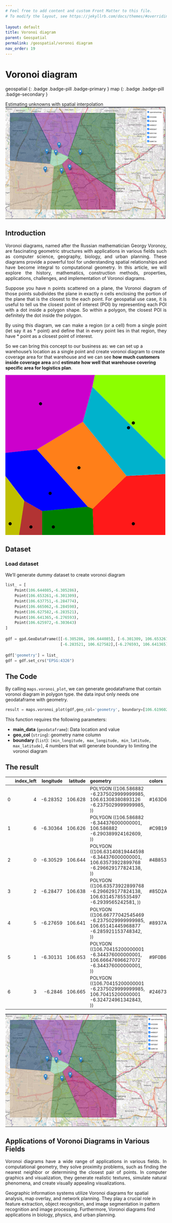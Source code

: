 ```yaml
---
# Feel free to add content and custom Front Matter to this file.
# To modify the layout, see https://jekyllrb.com/docs/themes/#overriding-theme-defaults

layout: default
title: Voronoi diagram
parent: Geospatial
permalink: /geospatial/voronoi diagram
nav_order: 19
---
```


#  Voronoi diagram

geospatial
{: .badge .badge-pill .badge-primary }
map
{: .badge .badge-pill .badge-secondary }


Estimating unknowns with spatial interpolation
<img src="/assets/images/geospatial/snippet/voronoi_02.png" alt="drawing" width="500"/>

## Introduction
<p style='text-align: justify;'>
Voronoi diagrams, named after the Russian mathematician Georgy Voronoy, are fascinating geometric structures with applications in various fields such as computer science, geography, biology, and urban planning. These diagrams provide a powerful tool for understanding spatial relationships and have become integral to computational geometry. In this article, we will explore the history, mathematics, construction methods, properties, applications, challenges, and implementation of Voronoi diagrams.</p>

<p style='text-align: justify;'>
Suppose you have n points scattered on a plane, the Voronoi diagram of those points subdivides the plane in exactly n cells enclosing the portion of the plane that is the closest to the each point. For geospatial use case, it is useful to tell us the closest point of interest (POI) by representing each POI with a dot inside a polygon shape. So within a polygon, the closest POI is definitely the dot inside the polygon.
</p>

<p style='text-align: justify;'>
By using this diagram, we can make a region (or a  cell) from a single point (let say it as * point) and define that in every point lies in that region, they have * point as a closest point of interest.

So we can bring this concept to our business as:
we can set up a warehouse’s location as a single point and create voronoi diagram to create coverage area for that warehouse and we can see <b>how much customers inside coverage area</b> and <b>estimate how well that warehouse covering specific area for logistics plan</b>.
</p>

<img src="/assets/images/geospatial/snippet/voronoi_01.png" alt="drawing" width="500"/>

## Dataset

### Load dataset
<p style='text-align: justify;'>
We’ll generate dummy dataset to create voronoi diagram</p>

```python
list_ = [
    Point(106.644085,-6.305286),
    Point(106.653261,-6.301309),
    Point(106.637751,-6.284774),
    Point(106.665062,-6.284598),
    Point(106.627582,-6.283521),
    Point(106.641365,-6.276593),
    Point(106.625972,-6.303643)
]

gdf = gpd.GeoDataFrame([[-6.305286, 106.644085], [-6.301309, 106.653261], [-6.284774, 106.637751], [-6.284598, 106.665062], 
                        [-6.283521, 106.627582],[-6.276593, 106.641365], [-6.303643, 106.625972]],columns=["longitude","latitude"])

gdf['geometry'] = list_
gdf = gdf.set_crs("EPSG:4326")
```

## The Code
By calling `maps.voronoi_plot`, we can generate geodataframe that contain voronoi diagram in polygon type. the data input only needs one geodataframe with geometry.

```python
result = maps.voronoi_plot(gdf,geo_col='geometry', boundary=[106.619602,106.670929,-6.309795,-6.275227])
```

This function requires the following parameters:
- **main_data** (`geodataframe`):    Data location and value  
- **geo_col** (`string`):            geometry name column    
- **boundary** (`list`):             `[min_longitude, max_longitude, min_latitude, max_latitude]`, 4 numbers that will generate boundary to limiting the voronoi diagram


## The result

|    |   index_left |   longitude |   latitude | geometry                                                                                   | colors   |
|---:|-------------:|------------:|-----------:|:-------------------------------------------------------------------------------------------|:---------|
|  0 |            4 |    -6.28352 |    106.628 | POLYGON ((106.586882 -6.2375029999999985, 106.61308380893126 -6.2375029999999985, ))       | #163D66|
|  1 |            6 |    -6.30364 |    106.626 | POLYGON ((106.586882 -6.344376000000001, 106.586882 -6.290389924162609, ))                 | #C9B194|
|  2 |            0 |    -6.30529 |    106.644 | POLYGON ((106.63140819444598 -6.344376000000001, 106.63573922899768 -6.296629177824138, )) | #4B8537|
|  3 |            2 |    -6.28477 |    106.638 | POLYGON ((106.63573922899768 -6.296629177824138, 106.63145785535497 -6.2939565242581, ))   | #85D2A7|
|  4 |            5 |    -6.27659 |    106.641 | POLYGON ((106.66777042545469 -6.2375029999999985, 106.65141445968877 -6.285921153748342, ))| #8937A6|
|  5 |            1 |    -6.30131 |    106.653 | POLYGON ((106.70415200000001 -6.344376000000001, 106.66647696627072 -6.344376000000001, )) | #9F0B67|
|  6 |            3 |    -6.2846  |    106.665 | POLYGON ((106.70415200000001 -6.2375029999999985, 106.70415200000001 -6.324724961342843, ))| #24673A|

<img src="/assets/images/geospatial/snippet/voronoi_02.png" alt="drawing" />

## Applications of Voronoi Diagrams in Various Fields
<p style='text-align: justify;'>
Voronoi diagrams have a wide range of applications in various fields. In computational geometry, they solve proximity problems, such as finding the nearest neighbor or determining the closest pair of points. In computer graphics and visualization, they generate realistic textures, simulate natural phenomena, and create visually appealing visualizations.

Geographic information systems utilize Voronoi diagrams for spatial analysis, map overlay, and network planning. They play a crucial role in feature extraction, object recognition, and image segmentation in pattern recognition and image processing. Furthermore, Voronoi diagrams find applications in biology, physics, and urban planning.</p>